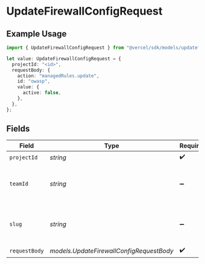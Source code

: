 # UpdateFirewallConfigRequest

## Example Usage

```typescript
import { UpdateFirewallConfigRequest } from "@vercel/sdk/models/updatefirewallconfigop.js";

let value: UpdateFirewallConfigRequest = {
  projectId: "<id>",
  requestBody: {
    action: "managedRules.update",
    id: "owasp",
    value: {
      active: false,
    },
  },
};
```

## Fields

| Field                                                    | Type                                                     | Required                                                 | Description                                              |
| -------------------------------------------------------- | -------------------------------------------------------- | -------------------------------------------------------- | -------------------------------------------------------- |
| `projectId`                                              | *string*                                                 | :heavy_check_mark:                                       | N/A                                                      |
| `teamId`                                                 | *string*                                                 | :heavy_minus_sign:                                       | The Team identifier to perform the request on behalf of. |
| `slug`                                                   | *string*                                                 | :heavy_minus_sign:                                       | The Team slug to perform the request on behalf of.       |
| `requestBody`                                            | *models.UpdateFirewallConfigRequestBody*                 | :heavy_check_mark:                                       | N/A                                                      |